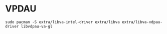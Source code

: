 # VPDAU

```
sudo pacman -S extra/libva-intel-driver extra/libva extra/libva-vdpau-driver libvdpau-va-gl
```
